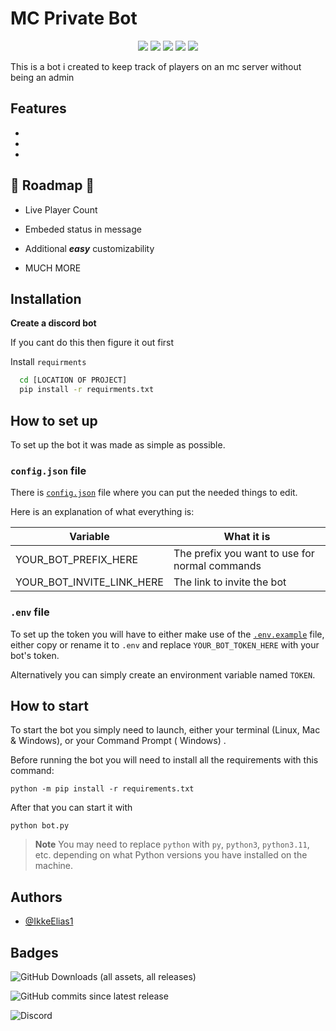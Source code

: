 
# MC Private Bot

<p align="center">
  <a href="https://discord.gg/DYRmYfFBfw"><img src="https://img.shields.io/discord/109419130897063936?label=crafters.dk&logo=discord"></a>
  <a href="https://github.com/IkkeElias1/privatemcbot/releases"><img src="https://img.shields.io/github/v/release/IkkeElias1/privatemcbot"></a>
  <a href="https://github.com/IkkeElias1/privatemcbot/commits/main"><img src="https://img.shields.io/github/last-commit/IkkeElias1/privatemcbot"></a>
  <a href="https://github.com/IkkeElias1/privatemcbot"><img src="https://img.shields.io/github/languages/code-size/IkkeElias1/privatemcbot"></a>
  <a href="https://conventionalcommits.org/en/v1.0.0/"><img src="https://img.shields.io/badge/Conventional%20Commits-1.0.0-%23FE5196?logo=conventionalcommits&logoColor=white"></a>
</p>

This is a bot i created to keep track of players on an mc server without being an admin


## Features

- 
- 
- 


## 🚧 Roadmap 🚧

- Live Player Count

- Embeded status in message

- Additional ***easy*** customizability 

- MUCH MORE

## Installation


**Create a discord bot**

If you cant do this then figure it out first



Install `requirments`

```bash
  cd [LOCATION OF PROJECT]
  pip install -r requirments.txt
```

## How to set up

To set up the bot it was made as simple as possible.

### `config.json` file

There is [`config.json`](config.json) file where you can put the
needed things to edit.

Here is an explanation of what everything is:

| Variable                  | What it is                                     |
| ------------------------- | ---------------------------------------------- |
| YOUR_BOT_PREFIX_HERE      | The prefix you want to use for normal commands |
| YOUR_BOT_INVITE_LINK_HERE | The link to invite the bot                     |

### `.env` file

To set up the token you will have to either make use of the [`.env.example`](.env.example) file, either copy or rename it to `.env` and replace `YOUR_BOT_TOKEN_HERE` with your bot's token.

Alternatively you can simply create an environment variable named `TOKEN`.

## How to start

To start the bot you simply need to launch, either your terminal (Linux, Mac & Windows), or your Command Prompt (
Windows)
.

Before running the bot you will need to install all the requirements with this command:

```
python -m pip install -r requirements.txt
```

After that you can start it with

```
python bot.py
```

> **Note** You may need to replace `python` with `py`, `python3`, `python3.11`, etc. depending on what Python versions you have installed on the machine.
## Authors

- [@IkkeElias1](https://github.com/IkkeElias1)

## Badges

![GitHub Downloads (all assets, all releases)](https://img.shields.io/github/downloads/IkkeElias1/privatemcbot/total)

![GitHub commits since latest release](https://img.shields.io/github/commits-since/IkkeElias1/privatemcbot/latest)

![Discord](https://img.shields.io/discord/:109419130897063936)
